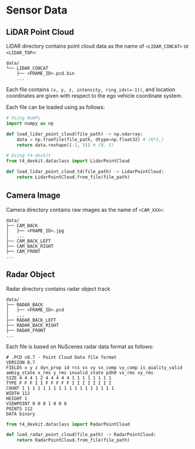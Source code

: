 # Sensor Data

## LiDAR Point Cloud

LiDAR directory contains point cloud data as the name of `<LIDAR_CONCAT>` or `<LIDAR_TOP>`:

```shell
data/
└── LIDAR_CONCAT
    ├── <FRAME_ID>.pcd.bin
    ...
```

Each file contains `(x, y, z, intensity, ring_idx(=-1))`, and location coordinates are given with respect to the ego vehicle coordinate system.

Each file can be loaded using as follows:

```python
# Using NumPy
import numpy as np

def load_lidar_point_cloud(file_path) -> np.ndarray:
    data = np.fromfile(file_path, dtype=np.float32) # (N*5,)
    return data.reshape((-1, 5)) # (N, 5)

# Using t4-devkit
from t4_devkit.dataclass import LidarPointCloud

def load_lidar_point_cloud_t4(file_path) -> LidarPointCloud:
    return LidarPointCloud.from_file(file_path)
```

## Camera Image

Camera directory contains raw images as the name of `<CAM_XXX>`:

```shell
data/
├── CAM_BACK
│   ├── <FRAME_ID>.jpg
│   ...
├── CAM_BACK_LEFT
├── CAM_BACK_RIGHT
├── CAM_FRONT
...
```

## Radar Object

Radar directory contains radar object track

```shell
data/
├── RADAR_BACK
│   ├── <FRAME_ID>.pcd
│   ...
├── RADAR_BACK_LEFT
├── RADAR_BACK_RIGHT
├── RADAR_FRONT
...
```

Each file is based on NuScenes radar data format as follows:

```shell
# .PCD v0.7 - Point Cloud Data file format
VERSION 0.7
FIELDS x y z dyn_prop id rcs vx vy vx_comp vy_comp is_quality_valid ambig_state x_rms y_rms invalid_state pdh0 vx_rms vy_rms
SIZE 4 4 4 1 2 4 4 4 4 4 1 1 1 1 1 1 1 1
TYPE F F F I I F F F F F I I I I I I I I
COUNT 1 1 1 1 1 1 1 1 1 1 1 1 1 1 1 1 1 1
WIDTH 112
HEIGHT 1
VIEWPOINT 0 0 0 1 0 0 0
POINTS 112
DATA binary
```

```python
from t4_devkit.dataclass import RadarPointCloud

def load_radar_point_cloud(file_path) -> RadarPointCloud:
    return RadarPointCloud.from_file(file_path)
```
